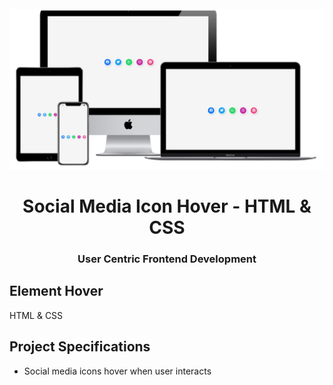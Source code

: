 <h1 align = "center">
<br>
  <img src = "assets/img/icon-hover.png" width = "600">
  <br>
    <br>
  Social Media Icon Hover - HTML & CSS
  <br>
</ H1>

<h3 align = "center"> User Centric Frontend Development </h3>

## Element Hover

HTML & CSS

## Project Specifications

- Social media icons hover when user interacts